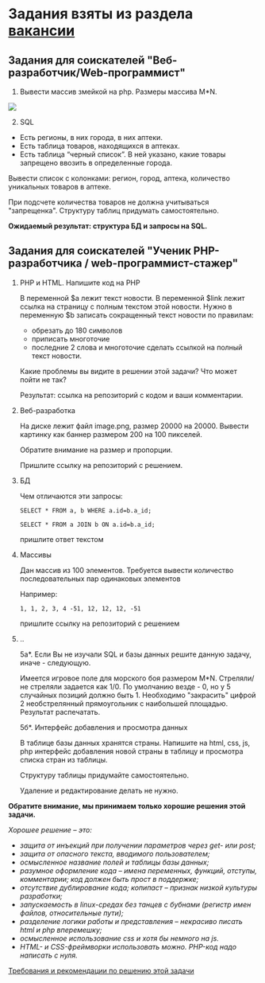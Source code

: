 # Задания взяты из раздела [вакансии](https://www.intervolga.ru/vacancy/)
## Задания для соискателей "Веб-разработчик/Web-программист"

1. Вывести массив змейкой на php. Размеры массива M*N.

![](https://www.intervolga.ru/upload/vacancy/developer/pasted%20image%200%20(18).png)


2.  SQL

- Есть регионы, в них города, в них аптеки.
- Есть таблица товаров, находящихся в аптеках.
- Есть таблица “черный список”. В ней указано, какие товары запрещено ввозить в определенные города.

Вывести список с колонками: регион, город, аптека, количество уникальных товаров в аптеке.

При подсчете количества товаров не должна учитываться "запрещенка".
Структуру таблиц придумать самостоятельно.

**Ожидаемый результат: структура БД и запросы на SQL.**

## Задания для соискателей "Ученик PHP-разработчика / web-программист-стажер"

1. PHP и HTML. Напишите код на PHP
	
	В переменной $a лежит текст новости. В переменной $link лежит ссылка на страницу с полным текстом этой новости. Нужно в переменную $b записать сокращенный текст новости по правилам:
	- обрезать до 180 символов
	- приписать многоточие
	- последние 2 слова и многоточие сделать ссылкой на полный текст новости.
	
	Какие проблемы вы видите в решении этой задачи? Что может пойти не так?	
	
	Результат: ссылка на репозиторий с кодом и ваши комментарии.

2. Веб-разработка

	На диске лежит файл image.png, размер 20000 на 20000. Вывести картинку как баннер размером 200 на 100 пикселей.
	
	Обратите внимание на размер и пропорции. 
	
	Пришлите ссылку на репозиторий с решением.

3. БД

	Чем отличаются эти запросы:

	`SELECT * FROM a, b WHERE a.id=b.a_id;`

	`SELECT * FROM a JOIN b ON a.id=b.a_id;`
	
	пришлите ответ текстом

4. Массивы

	Дан массив из 100 элементов. Требуется вывести количество последовательных пар одинаковых элементов
	
	Например:

	`1, 1, 2, 3, 4 -51, 12, 12, 12, -51`

	пришлите ссылку на репозиторий с решением

5. ..
	
	5а*. Если Вы не изучали SQL и базы данных решите данную задачу, иначе - следующую.
	
	Имеется игровое поле для морского боя размером M*N. Стреляли/не стреляли задается как 1/0. По умолчанию везде - 0, но у 5 случайных позиций должно быть 1.
	Необходимо "закрасить" цифрой 2 необстрелянный прямоугольник с наибольшей площадью. Результат распечатать.
	
	5б*. Интерфейс добавления и просмотра данных

	В таблице базы данных хранятся страны. Напишите на html, css, js, php интерфейс добавления новой страны в таблицу и просмотра списка стран из таблицы.
	
	Структуру таблицы придумайте самостоятельно. 

	Удаление и редактирование делать не нужно.

**Обратите внимание, мы принимаем только хорошие решения этой задачи.**

*Хорошее решение – это:*

- *защита от инъекций при получении параметров через get- или post;*
- *защита от опасного текста, вводимого пользователем;*
- *осмысленное название полей и таблицы базы данных;*
- *разумное оформление кода – имена переменных, функций, отступы, комментарии; код должен быть прост в поддержке;*
- *отсутствие дублирование кода; копипаст – признак низкой культуры разработки;*
- *запускаемость в linux-средах без танцев с бубнами (регистр имен файлов, относительные пути);*
- *разделение логики работы и представления – некрасиво писать html и php вперемешку;*
- *осмысленное использование css и хотя бы немного на js.*
- *HTML- и CSS-фреймворки использовать можно. PHP-код надо написать с нуля.*

<a href="https://www.intervolga.ru/blog/life/trebovaniya-k-kodu-backend-programmista/">Требования и рекомендации по решению этой задачи</a>